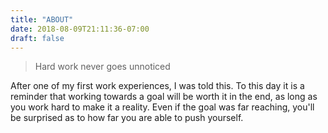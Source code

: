 ```yaml
---
title: "ABOUT"
date: 2018-08-09T21:11:36-07:00
draft: false
---
```


> Hard work never goes unnoticed

After one of my first work experiences, I was told this. To this day it is a reminder that working towards a goal will be worth it in the end, as long as you work hard to make it a reality. Even if the goal was far reaching, you'll be surprised as to how far you are able to push yourself.
